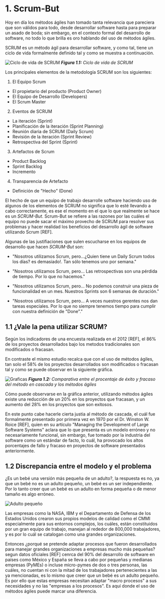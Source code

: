 # 1. Scrum-But

Hoy en día los métodos ágiles han tomado tanta relevancia que pareciera que son válidos para todo, desde desarrollar software hasta para preparar un asado de boda; sin embargo, en el contexto formal del desarrollo de software, no todo lo que brilla es oro hablando del uso de métodos ágiles.

SCRUM es un método ágil para desarrollar software, y como tal, tiene un ciclo de vida formalmente definido tal y como se muestra a continuación.

![Ciclo de vida de SCRUM](images/ciclodevidascrum.jpg)
_**Figura 1.1:** Ciclo de vida de SCRUM_

Los principales elementos de la metodología SCRUM son los siguientes:

1. El Equipo Scrum
 * El propietario del producto (Product Owner)
 * El Equipo de Desarrollo (Developers)
 * El Scrum Master
2. Eventos de SCRUM
 * La iteración (Sprint)
 * Planificación de la iteración (Sprint Planning)
 * Reunión diaria de SCRUM (Daily Scrum)
 * Revisión de la iteración (Sprint Review)
 * Retrospectiva del Sprint (Sprint)
3. Artefactos de Scrum
 * Product Backlog
 * Sprint Backlog
 * Incremento
4. Transparencia de Artefacto
 * Definición de "Hecho” (Done)

El hecho de que un equipo de trabajo desarrolle software haciendo uso de algunos de los elementos de SCRUM no significa que lo esté llevando a cabo correctamente, es ese el momento en el que lo que realmente se hace es un _SCRUM-But_. Scrum-But se refiere a las razones por las cuáles el equipo no puede sacar el máximo provecho de SCRUM para resolver sus problemas y hacer realidad los beneficios del desarrollo ágil de software utilizando Scrum [REF].

Algunas de las justifiaciones que sulen escucharse en los equipos de desarrollo que hacen _SCRUM-But_ son:

* "Nosotros utilizamos Scrum, pero...¿Quien tiene un Daily Scrum todos los días? es demasiado!. Tan sólo tenemos uno por semana."

* "Nosotros utilizamos Scrum, pero... Las retrospectivas son una pérdida de tiempo. Por lo que no hacemos."

* "Nosotros utilizamos Scrum, pero... No podemos construir una pieza de funcionalidad en un mes. Nuestros Sprints son 6 semanas de duración."

* "Nosotros utilizamos Scrum, pero... A veces nuestros gerentes nos dan tareas especiales. Por lo que no siempre tenemos tiempo para cumplir con nuestra definición de "Done"."


## 1.1 ¿Vale la pena utilizar SCRUM?

Según los indicadores de una encuesta realizada en el 2012 [REF], el 86% de los proyectos desarrollados bajo los metodos tradicionales son modificados o fracasan.

En contraste el mismo estudio recalca que con el uso de métodos ágiles, tan solo el 58% de los proyectos desarrollados son modificados o fracasan tal y como se puede observar en la siguiente gráfica.

![Graficas](images/grafica.png)
_**Figura 1.2:** Comparativa entre el procentaje de éxito y fracaso del método en cascada y los métodos ágiles_

Cómo puede observarse en la gráfica anterior, utilizando métodos ágiles existe una reducción de un 20% en los proyectos que fracasan, y un aumento del 28% en los proyectos que son exitosos.

En este punto cabe hacerle cierta justia al método de cascada, el cuál fue formalmente presentado por primera vez en 1970 por el Dr. Winston W. Roice [REF], quien en su artículo "Managing the Development of Large Software Systems" aclara que lo que presenta es un modelo erróneo y no necesariamente funcional, sin embargo, fue tomado por la industria del software como un estándar de facto, lo cuál, ha provocado los altos porcentajes de fallo y fracaso en proyectos de software presentados anteriormente.

## 1.2 Discrepancia entre el modelo y el problema

¿Es un bebé una versión más pequeña de un adulto?, la respuesta es no, ya que un bebé no es un adulto pequeño, un bebé es un ser independiente. Por lo tanto creer que un bebé es un adulto en forma pequeña o de menor tamaño es algo erróneo.

![Adulto pequeño](images/Bebe.png)

Las empresas como la NASA, IBM y el Departamento de Defensa de los Estados Unidos crearon sus propios modelos de calidad como  el CMMI especialmente para sus entornos complejos, los cuáles, están constituidos por un gran equipo de trabajo, manejan al rededor de 800,000 trabajadores, y es por lo cuál se catalogan como una grandes organizaciones.

Entonces ¿porqué se pretende adaptar procesos que fueron desarrollados para manejar grandes organizaciones a empresas mucho más pequeñas? segun datos oficiales [REF] cenrca del 90% del desarrollo de software en países como México y España se lleva a cabo por pequeñas y medianas empresas (PyMEs) o incluse micro-pymes de dos o tres personas, las cuáles, no cuentan ni con la mitad de los trabajadores pertenecientes a las ya mencionadas, es lo mismo que creer que un bebé es un adulto pequeño. Es por ello que estas empresas necesitan adaptar "macro procesos" a sus necesidades y no las "empresas a los procesos". Es aquí donde el uso de métodos ágiles puede marcar una diferencia.
